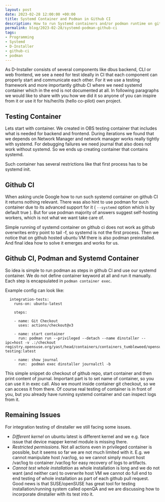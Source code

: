 ```yaml
---
layout: post
date: 2023-02-28 12:00:00 +00:00
title: Systemd Container and Podman in Github CI
description: How to run Systemd containers and/or podman runtime on github CI
permalink: blog/2023-02-28/systemd-podman-github-ci
tags:
- Programming
- Systemd
- D-Installer
- github-ci
- podman
---
```


As D-Installer consists of several components like dbus backend, CLI or web frontend,
we see a need for test ideally in CI that each component can properly start and
communicate each other. For it we use a testing framework and more importantly
github CI where we need systemd container which in the end is not documented at all.
In following paragraphs we would like to share with you how we did it so
anyone of you can inspire from it or use it for his/her/its (hello co-pilot) own project.

## Testing Container

Lets start with container. We created in OBS testing container that includes what is needed for
backend and frontend. During iterations we found that we depends on Network Manager and network
manager works really tightly with systemd. For debugging failures we need journal that also does
not work without systemd. So we ends up creating container that contains systemd.

Such container has several restrictions like that first process has to be systemd init.

## Github CI

When asking uncle Google how to run such systemd container on github CI it returns nothing relevant.
There was also hint to use podman for such container due to its advanced support for it
( `--systemd` option which is by default true ). But for use podman majority of answers suggest
self-hosting workers, which is not what we want take care of.

Simple running of systemd container on github ci does not work as github overwrites entry point
to tail -f, so systemd is not the first process. Then we notice that on github hosted ubuntu
VM there is also podman preinstalled. And final idea how to solve it emerges and works for us.

## Github CI, Podman and Systemd Container

So idea is simple to run podman as steps in github CI and use our systemd container. We do not define
container keyword at all and run it manually. Each step is encapsulated in `podman container exec`.

Example config can look like:

```
  integration-tests:
    runs-on: ubuntu-latest

    steps:

    - name: Git Checkout
      uses: actions/checkout@v3

    - name: start container
      run: podman run --privileged --detach --name dinstaller --ipc=host -v .:/checkout registry.opensuse.org/yast/head/containers/containers_tumbleweed/opensuse/dinstaller-testing:latest

    - name: show journal
      run:  podman exec dinstaller journalctl -b
```

This simple snippet do checkout of github repo, start container and then print content of
journal. Important part is to set name of container, so you can use it in exec call. Also we mount
inside container git checkout, so we can access it from there. Of course real testing of container
is in front of you, but you already have running systemd container and can inspect logs from it.

## Remaining Issues

For integration testing of dinstaller we still facing some issues.

* *Different kernel* on ubuntu latest is different kernel and we e.g. face issue that device mapper
  kernel module is missing there.
* *Restricted permissions*. Not all actions even in privileged container is possible, but it seems
  so far we are not much limited with it. E.g. we cannot manipulate host /var/log, so we cannot
  simply mount host /var/log to container /var/log for easy recovery of logs to artifacts.
* *Cannot test whole installation* as whole installation is long and we do not want (and neither can)
  to overwrite host VM we cannot do full end to end testing of whole installation as part of each
  github pull request. Good news is that SUSE/openSUSE has great tool for testing
  installation/running system called openQA and we are discussing how to incorporate dinstaller with
  its test into it.
